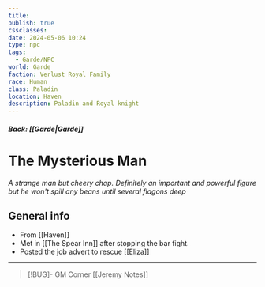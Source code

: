 ```yaml
---
title: 
publish: true
cssclasses: 
date: 2024-05-06 10:24
type: npc
tags:
  - Garde/NPC
world: Garde
faction: Verlust Royal Family
race: Human
class: Paladin
location: Haven
description: Paladin and Royal knight
---
```

##### Back:  [[Garde|Garde]]
# The Mysterious Man

*A strange man but cheery chap. Definitely an important and powerful figure but he won't spill any beans until several flagons deep*

## General info
- From [[Haven]]
- Met in [[The Spear Inn]] after stopping the bar fight.
- Posted the job advert to rescue [[Eliza]]

---
> [!BUG]- GM Corner
> [[Jeremy Notes]]